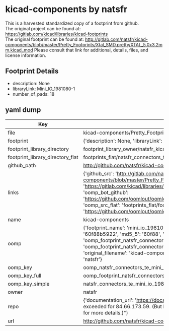 # kicad-components by natsfr  
This is a harvested standardized copy of a footprint from github.  
The original project can be found at:  
https://gitlab.com/kicad/libraries/kicad-footprints  
The original footprint can be found at:
http://gitlab.com/natsfr/kicad-components/blob/master/Pretty_Footprints/Xtal_SMD.pretty/XTAL_5.0x3.2mm.kicad_mod
Please consult that link for additional, details, files, and license information.  
## Footprint Details
* description: None  
* libraryLink: Mini_IO_1981080-1  
* number_of_pads: 18  
## yaml dump  
| Key | Value |  
| --- | --- |  
| file | kicad-components/Pretty_Footprints/Connectors_TE.pretty/Mini_IO_1981080-1.kicad_mod |  
| footprint | {'description': None, 'libraryLink': 'Mini_IO_1981080-1', 'number_of_pads': 18} |  
| footprint_library_directory | footprint_library_owner/natsfr_kicad-components |  
| footprint_library_directory_flat | footprints_flat/natsfr_connectors_te_mini_io_1981080_1/working |  
| github_path | http://github.com/natsfr/kicad-components/blob/master/Pretty_Footprints/Connectors_TE.pretty/Mini_IO_1981080-1.kicad_mod |  
| links | {'github_src': 'http://gitlab.com/natsfr/kicad-components/blob/master/Pretty_Footprints/Xtal_SMD.pretty/XTAL_5.0x3.2mm.kicad_mod', 'github_src_repo': 'https://gitlab.com/kicad/libraries/kicad-footprints', 'oomp_bot': 'footprints/natsfr_connectors_te_mini_io_1981080_1/working', 'oomp_bot_github': 'https://github.com/oomlout/oomlout_oomp_footprint_bot/tree/main/footprints/natsfr_connectors_te_mini_io_1981080_1/working', 'oomp_src_flat': 'footprints_flat/footprints_flat/natsfr_connectors_te_mini_io_1981080_1/working', 'oomp_src_flat_github': 'https://github.com/oomlout/oomlout_oomp_footprint_src/tree/main/footprints_flat/natsfr_connectors_te_mini_io_1981080_1/working'} |  
| name | kicad-components |  
| oomp | {'footprint_name': 'mini_io_1981080_1', 'library_name': 'connectors_te', 'md5': '60f88b5922f3f17def8b5469e050c14a', 'md5_10': '60f88b5922', 'md5_5': '60f88', 'md5_6': '60f88b', 'oomp_key': 'oomp_natsfr_connectors_te_mini_io_1981080_1', 'oomp_key_extra': 'oomp_footprint_natsfr_connectors_te_mini_io_1981080_1', 'oomp_key_full': 'oomp_footprint_natsfr_connectors_te_mini_io_1981080_1_60f88b', 'oomp_key_simple': 'natsfr_connectors_te_mini_io_1981080_1', 'original_filename': 'kicad-components/Pretty_Footprints/Connectors_TE.pretty/Mini_IO_1981080-1.kicad_mod', 'owner_name': 'natsfr'} |  
| oomp_key | oomp_natsfr_connectors_te_mini_io_1981080_1 |  
| oomp_key_full | oomp_footprint_natsfr_connectors_te_mini_io_1981080_1 |  
| oomp_key_simple | natsfr_connectors_te_mini_io_1981080_1 |  
| owner | natsfr |  
| repo | {'documentation_url': 'https://docs.github.com/rest/overview/resources-in-the-rest-api#rate-limiting', 'message': "API rate limit exceeded for 84.66.173.59. (But here's the good news: Authenticated requests get a higher rate limit. Check out the documentation for more details.)"} |  
| url | http://github.com/natsfr/kicad-components |  

